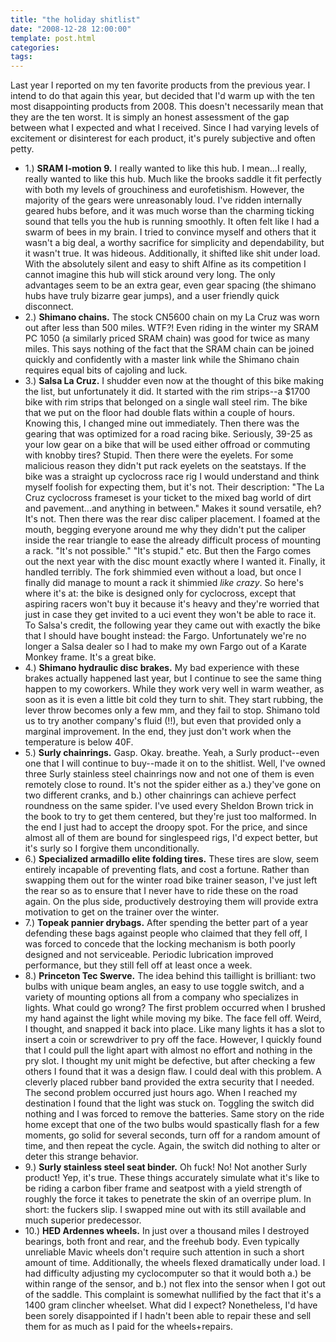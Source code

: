 ```yaml
---
title: "the holiday shitlist"
date: "2008-12-28 12:00:00"
template: post.html
categories: 
tags: 
---
```


Last year I reported on my ten favorite products from the previous year. I intend to do that again this year, but decided that I'd warm up with the ten most disappointing products from 2008. This doesn't necessarily mean that they are the ten worst. It is simply an honest assessment of the gap between what I expected and what I received. Since I had varying levels of excitement or disinterest for each product, it's purely subjective and often petty. 

- 1.) **SRAM I-motion 9.** I really wanted to like this hub. I mean...I really, really wanted to like this hub. Much like the brooks saddle it fit perfectly with both my levels of grouchiness and eurofetishism. However, the majority of the gears were unreasonably loud. I've ridden internally geared hubs before, and it was much worse than the charming ticking sound that tells you the hub is running smoothly. It often felt like I had a swarm of bees in my brain. I tried to convince myself and others that it wasn't a big deal, a worthy sacrifice for simplicity and dependability, but it wasn't true. It was hideous. Additionally, it shifted like shit under load. With the absolutely silent and easy to shift Alfine as its competition I cannot imagine this hub will stick around very long. The only advantages seem to be an extra gear, even gear spacing (the shimano hubs have truly bizarre gear jumps), and a user friendly quick disconnect. 
- 2.) **Shimano chains.** The stock CN5600 chain on my La Cruz was worn out after less than 500 miles. WTF?! Even riding in the winter my SRAM PC 1050 (a similarly priced SRAM chain) was good for twice as many miles. This says nothing of the fact that the SRAM chain can be joined quickly and confidently with a master link while the Shimano chain requires equal bits of cajoling and luck. 
- 3.) **Salsa La Cruz.** I shudder even now at the thought of this bike making the list, but unfortunately it did. It started with the rim strips­--a $1700 bike with rim strips that belonged on a single wall steel rim. The bike that we put on the floor had double flats within a couple of hours. Knowing this, I changed mine out immediately. Then there was the gearing that was optimized for a road racing bike. Seriously, 39-25 as your low gear on a bike that will be used either offroad or commuting with knobby tires? Stupid. Then there were the eyelets. For some malicious reason they didn't put rack eyelets on the seatstays. If the bike was a straight up cyclocross race rig I would understand and think myself foolish for expecting them, but it's not. Their description: "The La Cruz cyclocross frameset is your ticket to the mixed bag world of dirt and pavement...and anything in between." Makes it sound versatile, eh? It's not. Then there was the rear disc caliper placement. I foamed at the mouth, begging everyone around me why they didn't put the caliper inside the rear triangle to ease the already difficult process of mounting a rack. "It's not possible." "It's stupid." etc. But then the Fargo comes out the next year with the disc mount exactly where I wanted it. Finally, it handled terribly. The fork shimmied even without a load, but once I finally did manage to mount a rack it shimmied *like crazy*. So here's where it's at: the bike is designed only for cyclocross, except that aspiring racers won't buy it because it's heavy and they're worried that just in case they get invited to a uci event they won't be able to race it. To Salsa's credit, the following year they came out with exactly the bike that I should have bought instead: the Fargo. Unfortunately we're no longer a Salsa dealer so I had to make my own Fargo out of a Karate Monkey frame. It's a great bike. 
- 4.) **Shimano hydraulic disc brakes.** My bad experience with these brakes actually happened last year, but I continue to see the same thing happen to my coworkers. While they work very well in warm weather, as soon as it is even a little bit cold they turn to shit. They start rubbing, the lever throw becomes only a few mm, and they fail to stop. Shimano told us to try another company's fluid (!!), but even that provided only a marginal improvement. In the end, they just don't work when the temperature is below 40F. 
- 5.) **Surly chainrings.** Gasp. Okay. breathe. Yeah, a Surly product--­even one that I will continue to buy­--made it on to the shitlist. Well, I've owned three Surly stainless steel chainrings now and not one of them is even remotely close to round. It's not the spider either as a.) they've gone on two different cranks, and b.) other chainrings can achieve perfect roundness on the same spider. I've used every Sheldon Brown trick in the book to try to get them centered, but they're just too malformed. In the end I just had to accept the droopy spot. For the price, and since almost all of them are bound for singlespeed rigs, I'd expect better, but it's surly so I forgive them unconditionally. 
- 6.) **Specialized armadillo elite folding tires.** These tires are slow, seem entirely incapable of preventing flats, and cost a fortune. Rather than swapping them out for the winter road bike trainer season, I've just left the rear so as to ensure that I never have to ride these on the road again. On the plus side, productively destroying them will provide extra motivation to get on the trainer over the winter. 
- 7.) **Topeak pannier drybags.** After spending the better part of a year defending these bags against people who claimed that they fell off, I was forced to concede that the locking mechanism is both poorly designed and not serviceable. Periodic lubrication improved performance, but they still fell off at least once a week. 
- 8.) **Princeton Tec Swerve.** The idea behind this taillight is brilliant: two bulbs with unique beam angles, an easy to use toggle switch, and a variety of mounting options all from a company who specializes in lights. What could go wrong? The first problem occurred when I brushed my hand against the light while moving my bike. The face fell off. Weird, I thought, and snapped it back into place. Like many lights it has a slot to insert a coin or screwdriver to pry off the face. However, I quickly found that I could pull the light apart with almost no effort and nothing in the pry slot. I thought my unit might be defective, but after checking a few others I found that it was a design flaw. I could deal with this problem. A cleverly placed rubber band provided the extra security that I needed. The second problem occurred just hours ago. When I reached my destination I found that the light was stuck on. Toggling the switch did nothing and I was forced to remove the batteries. Same story on the ride home except that one of the two bulbs would spastically flash for a few moments, go solid for several seconds, turn off for a random amount of time, and then repeat the cycle. Again, the switch did nothing to alter or deter this strange behavior. 
- 9.) **Surly stainless steel seat binder.** Oh fuck! No! Not another Surly product! Yep, it's true. These things accurately simulate what it's like to be riding a carbon fiber frame and seatpost with a yield strength of roughly the force it takes to penetrate the skin of an overripe plum. In short: the fuckers slip. I swapped mine out with its still available and much superior predecessor. 
- 10.) **HED Ardennes wheels.** In just over a thousand miles I destroyed bearings, both front and rear, and the freehub body. Even typically unreliable Mavic wheels don't require such attention in such a short amount of time. Additionally, the wheels flexed dramatically under load. I had difficulty adjusting my cyclocomputer so that it would both a.) be within range of the sensor, and b.) not flex into the sensor when I got out of the saddle. This complaint is somewhat nullified by the fact that it's a 1400 gram clincher wheelset. What did I expect? Nonetheless, I'd have been sorely disappointed if I hadn't been able to repair these and sell them for as much as I paid for the wheels+repairs.